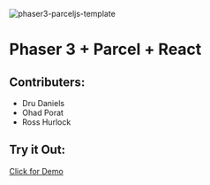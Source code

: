 ![phaser3-parceljs-template](https://user-images.githubusercontent.com/2236153/71606463-37a0da80-2b2e-11ea-9b5f-5d26ccc84f91.png)

# Phaser 3 + Parcel + React

## Contributers:
- Dru Daniels
- Ohad Porat
- Ross Hurlock

## Try it Out:
[Click for Demo](https://heroku.com)
